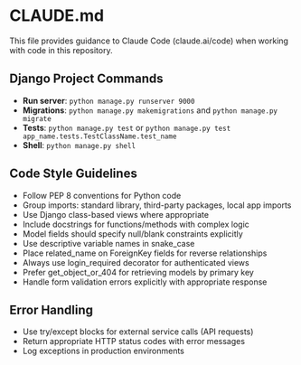 # CLAUDE.md

This file provides guidance to Claude Code (claude.ai/code) when working with code in this repository.

## Django Project Commands
- **Run server**: `python manage.py runserver 9000`
- **Migrations**: `python manage.py makemigrations` and `python manage.py migrate`
- **Tests**: `python manage.py test` or `python manage.py test app_name.tests.TestClassName.test_name`
- **Shell**: `python manage.py shell`

## Code Style Guidelines
- Follow PEP 8 conventions for Python code
- Group imports: standard library, third-party packages, local app imports
- Use Django class-based views where appropriate
- Include docstrings for functions/methods with complex logic
- Model fields should specify null/blank constraints explicitly
- Use descriptive variable names in snake_case
- Place related_name on ForeignKey fields for reverse relationships
- Always use login_required decorator for authenticated views
- Prefer get_object_or_404 for retrieving models by primary key
- Handle form validation errors explicitly with appropriate response

## Error Handling
- Use try/except blocks for external service calls (API requests)
- Return appropriate HTTP status codes with error messages
- Log exceptions in production environments